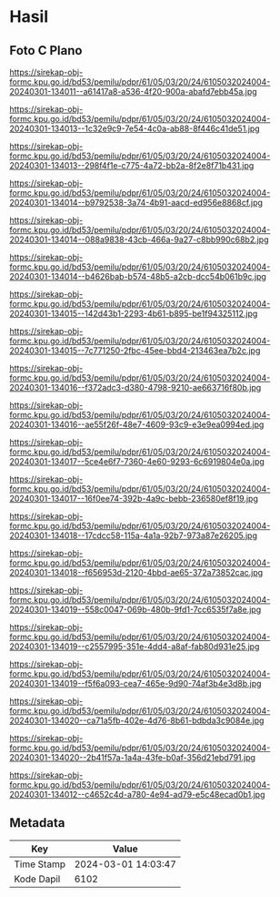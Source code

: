 # Hasil

## Foto C Plano

https://sirekap-obj-formc.kpu.go.id/bd53/pemilu/pdpr/61/05/03/20/24/6105032024004-20240301-134011--a61417a8-a536-4f20-900a-abafd7ebb45a.jpg

https://sirekap-obj-formc.kpu.go.id/bd53/pemilu/pdpr/61/05/03/20/24/6105032024004-20240301-134013--1c32e9c9-7e54-4c0a-ab88-8f446c41de51.jpg

https://sirekap-obj-formc.kpu.go.id/bd53/pemilu/pdpr/61/05/03/20/24/6105032024004-20240301-134013--298f4f1e-c775-4a72-bb2a-8f2e8f71b431.jpg

https://sirekap-obj-formc.kpu.go.id/bd53/pemilu/pdpr/61/05/03/20/24/6105032024004-20240301-134014--b9792538-3a74-4b91-aacd-ed956e8868cf.jpg

https://sirekap-obj-formc.kpu.go.id/bd53/pemilu/pdpr/61/05/03/20/24/6105032024004-20240301-134014--088a9838-43cb-466a-9a27-c8bb990c68b2.jpg

https://sirekap-obj-formc.kpu.go.id/bd53/pemilu/pdpr/61/05/03/20/24/6105032024004-20240301-134014--b4626bab-b574-48b5-a2cb-dcc54b061b9c.jpg

https://sirekap-obj-formc.kpu.go.id/bd53/pemilu/pdpr/61/05/03/20/24/6105032024004-20240301-134015--142d43b1-2293-4b61-b895-be1f94325112.jpg

https://sirekap-obj-formc.kpu.go.id/bd53/pemilu/pdpr/61/05/03/20/24/6105032024004-20240301-134015--7c771250-2fbc-45ee-bbd4-213463ea7b2c.jpg

https://sirekap-obj-formc.kpu.go.id/bd53/pemilu/pdpr/61/05/03/20/24/6105032024004-20240301-134016--f372adc3-d380-4798-9210-ae663716f80b.jpg

https://sirekap-obj-formc.kpu.go.id/bd53/pemilu/pdpr/61/05/03/20/24/6105032024004-20240301-134016--ae55f26f-48e7-4609-93c9-e3e9ea0994ed.jpg

https://sirekap-obj-formc.kpu.go.id/bd53/pemilu/pdpr/61/05/03/20/24/6105032024004-20240301-134017--5ce4e6f7-7360-4e60-9293-6c6919804e0a.jpg

https://sirekap-obj-formc.kpu.go.id/bd53/pemilu/pdpr/61/05/03/20/24/6105032024004-20240301-134017--16f0ee74-392b-4a9c-bebb-236580ef8f19.jpg

https://sirekap-obj-formc.kpu.go.id/bd53/pemilu/pdpr/61/05/03/20/24/6105032024004-20240301-134018--17cdcc58-115a-4a1a-92b7-973a87e26205.jpg

https://sirekap-obj-formc.kpu.go.id/bd53/pemilu/pdpr/61/05/03/20/24/6105032024004-20240301-134018--f656953d-2120-4bbd-ae65-372a73852cac.jpg

https://sirekap-obj-formc.kpu.go.id/bd53/pemilu/pdpr/61/05/03/20/24/6105032024004-20240301-134019--558c0047-069b-480b-9fd1-7cc6535f7a8e.jpg

https://sirekap-obj-formc.kpu.go.id/bd53/pemilu/pdpr/61/05/03/20/24/6105032024004-20240301-134019--c2557995-351e-4dd4-a8af-fab80d931e25.jpg

https://sirekap-obj-formc.kpu.go.id/bd53/pemilu/pdpr/61/05/03/20/24/6105032024004-20240301-134019--f5f6a093-cea7-465e-9d90-74af3b4e3d8b.jpg

https://sirekap-obj-formc.kpu.go.id/bd53/pemilu/pdpr/61/05/03/20/24/6105032024004-20240301-134020--ca71a5fb-402e-4d76-8b61-bdbda3c9084e.jpg

https://sirekap-obj-formc.kpu.go.id/bd53/pemilu/pdpr/61/05/03/20/24/6105032024004-20240301-134020--2b41f57a-1a4a-43fe-b0af-356d21ebd791.jpg

https://sirekap-obj-formc.kpu.go.id/bd53/pemilu/pdpr/61/05/03/20/24/6105032024004-20240301-134012--c4652c4d-a780-4e94-ad79-e5c48ecad0b1.jpg


## Metadata

| Key        | Value               |
| ---------- | ------------------- |
| Time Stamp | 2024-03-01 14:03:47 |
| Kode Dapil | 6102                |



